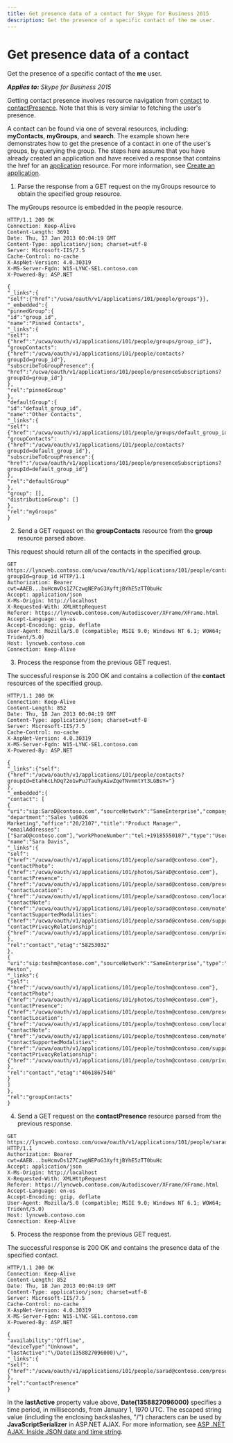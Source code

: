 ```yaml
---
title: Get presence data of a contact for Skype for Business 2015
description: Get the presence of a specific contact of the me user.
---
```


# Get presence data of a contact
Get the presence of a specific contact of the **me** user.


 _**Applies to:** Skype for Business 2015_

Getting contact presence involves resource navigation from [contact](contact_ref.md) to [contactPresence](contactPresence_ref.md). Note that this is very similar to fetching the user's presence. 

A contact can be found via one of several resources, including: **myContacts**, **myGroups**, and **search**. The example shown here demonstrates how to get the presence of a contact in one of the user's groups, by querying the group.
The steps here assume that you have already created an application and have received a response that contains the href for an [application](application_ref.md) resource. For more information, see [Create an application](CreateAnApplication.md).

1. Parse the response from a GET request on the myGroups resource to obtain the specified group resource. 
 
 The myGroups resource is embedded in the people resource.
 
```
HTTP/1.1 200 OK
Connection: Keep-Alive
Content-Length: 3691
Date: Thu, 17 Jan 2013 00:04:19 GMT
Content-Type: application/json; charset=utf-8
Server: Microsoft-IIS/7.5
Cache-Control: no-cache
X-AspNet-Version: 4.0.30319
X-MS-Server-Fqdn: W15-LYNC-SE1.contoso.com
X-Powered-By: ASP.NET

{
"_links":{
"self":{"href":"/ucwa/oauth/v1/applications/101/people/groups"}},
"_embedded":{
"pinnedGroup":{
"id":"group_id",
"name":"Pinned Contacts",
"_links":{
"self":{"href":"/ucwa/oauth/v1/applications/101/people/groups/group_id"},
"groupContacts":{"href":"/ucwa/oauth/v1/applications/101/people/contacts?groupId=group_id"},
"subscribeToGroupPresence":{
"href":"/ucwa/oauth/v1/applications/101/people/presenceSubscriptions?groupId=group_id"}
},
"rel":"pinnedGroup"
},
"defaultGroup":{
"id":"default_group_id",
"name":"Other Contacts",
"_links":{
"self":{"href":"/ucwa/oauth/v1/applications/101/people/groups/default_group_id"},
"groupContacts":{"href":"/ucwa/oauth/v1/applications/101/people/contacts?groupId=default_group_id"},
"subscribeToGroupPresence":{
"href":"/ucwa/oauth/v1/applications/101/people/presenceSubscriptions?groupId=default_group_id"}
},
"rel":"defaultGroup"
},
"group": [],
"distributionGroup": []
},
"rel":"myGroups"
}

```

2. Send a GET request on the **groupContacts** resource from the **group** resource parsed above.
 
 This request should return all of the contacts in the specified group. 
 
```
GET https://lyncweb.contoso.com/ucwa/oauth/v1/applications/101/people/contacts?groupId=group_id HTTP/1.1
Authorization: Bearer cwt=AAEB...buHcmvDs1Z7CzwgNEPoG3XyftjBYhE5zTT0buHc
Accept: application/json
X-Ms-Origin: http://localhost
X-Requested-With: XMLHttpRequest
Referer: https://lyncweb.contoso.com/Autodiscover/XFrame/XFrame.html
Accept-Language: en-us
Accept-Encoding: gzip, deflate
User-Agent: Mozilla/5.0 (compatible; MSIE 9.0; Windows NT 6.1; WOW64; Trident/5.0)
Host: lyncweb.contoso.com
Connection: Keep-Alive
```

3. Process the response from the previous GET request.
 
 The successful response is 200 OK and contains a collection of the **contact** resources of the specified group.
 
```
HTTP/1.1 200 OK
Connection: Keep-Alive
Content-Length: 852
Date: Thu, 18 Jan 2013 00:04:19 GMT
Content-Type: application/json; charset=utf-8
Server: Microsoft-IIS/7.5
Cache-Control: no-cache
X-AspNet-Version: 4.0.30319
X-MS-Server-Fqdn: W15-LYNC-SE1.contoso.com
X-Powered-By: ASP.NET

{
"_links":{"self":{"href":"/ucwa/oauth/v1/applications/101/people/contacts?groupId=Etah6cLhDq72o1wPuJTauhyAiwZqeTNvmmtYt3LGBsY="}
},
"_embedded":{
"contact": [
{
"uri":"sip:SaraD@contoso.com","sourceNetwork":"SameEnterprise","company":"Metio",
"department":"Sales \u0026 Marketing","office":"20/2107","title":"Product Manager",
"emailAddresses": ["SaraD@contoso.com"],"workPhoneNumber":"tel:+19185550107","type":"User",
"name":"Sara Davis",
"_links":{
"self":{"href":"/ucwa/oauth/v1/applications/101/people/sarad@contoso.com"},
"contactPhoto":{"href":"/ucwa/oauth/v1/applications/101/photos/SaraD@contoso.com"},
"contactPresence":{"href":"/ucwa/oauth/v1/applications/101/people/sarad@contoso.com/presence"},
"contactLocation":{"href":"/ucwa/oauth/v1/applications/101/people/sarad@contoso.com/location"},
"contactNote":{"href":"/ucwa/oauth/v1/applications/101/people/sarad@contoso.com/note"},
"contactSupportedModalities":{"href":"/ucwa/oauth/v1/applications/101/people/sarad@contoso.com/supportedMedia"},
"contactPrivacyRelationship":{"href":"/ucwa/oauth/v1/applications/101/people/sarad@contoso.com/privacyRelationship"}
},
"rel":"contact","etag":"58253032"
},
{
"uri":"sip:toshm@contoso.com","sourceNetwork":"SameEnterprise","type":"User","name":"Tosh Meston",
"_links":{
"self":{"href":"/ucwa/oauth/v1/applications/101/people/toshm@contoso.com"},
"contactPhoto":{"href":"/ucwa/oauth/v1/applications/101/photos/toshm@contoso.com"},
"contactPresence":{"href":"/ucwa/oauth/v1/applications/101/people/toshm@contoso.com/presence"},
"contactLocation":{"href":"/ucwa/oauth/v1/applications/101/people/toshm@contoso.com/location"},
"contactNote":{"href":"/ucwa/oauth/v1/applications/101/people/toshm@contoso.com/note"},
"contactSupportedModalities":{"href":"/ucwa/oauth/v1/applications/101/people/toshm@contoso.com/supportedMedia"},
"contactPrivacyRelationship":{"href":"/ucwa/oauth/v1/applications/101/people/toshm@contoso.com/privacyRelationship"}
},
"rel":"contact","etag":"4061867540"
}
]
},
"rel":"groupContacts"
}
```

4. Send a GET request on the **contactPresence** resource parsed from the previous response.
 
```
GET https://lyncweb.contoso.com/ucwa/oauth/v1/applications/101/people/sarad@contoso.com/presence HTTP/1.1
Authorization: Bearer cwt=AAEB...buHcmvDs1Z7CzwgNEPoG3XyftjBYhE5zTT0buHc
Accept: application/json
X-Ms-Origin: http://localhost
X-Requested-With: XMLHttpRequest
Referer: https://lyncweb.contoso.com/Autodiscover/XFrame/XFrame.html
Accept-Language: en-us
Accept-Encoding: gzip, deflate
User-Agent: Mozilla/5.0 (compatible; MSIE 9.0; Windows NT 6.1; WOW64; Trident/5.0)
Host: lyncweb.contoso.com
Connection: Keep-Alive
```

5. Process the response from the previous GET request. 
 
 The successful response is 200 OK and contains the presence data of the specified contact. 
 
```
HTTP/1.1 200 OK
Connection: Keep-Alive
Content-Length: 852
Date: Thu, 18 Jan 2013 00:04:19 GMT
Content-Type: application/json; charset=utf-8
Server: Microsoft-IIS/7.5
Cache-Control: no-cache
X-AspNet-Version: 4.0.30319
X-MS-Server-Fqdn: W15-LYNC-SE1.contoso.com
X-Powered-By: ASP.NET

{
"availability":"Offline",
"deviceType":"Unknown",
"lastActive":"\/Date(1358827096000)\/",
"_links":{
"self":{"href":"/ucwa/oauth/v1/applications/101/people/sarad@contoso.com/presence"}
},
"rel":"contactPresence"
}
```


 In the **lastActive** property value above, **Date(1358827096000)** specifies a time period, in milliseconds, from January 1, 1970 UTC. The escaped string value (including the enclosing backslashes, "\/") characters can be used by **JavaScriptSerializer** in ASP.NET AJAX. For more information, see [ASP .NET AJAX: Inside JSON date and time string](https://msdn.microsoft.com/library/bb299886.aspx).
 
